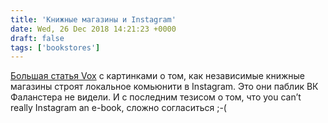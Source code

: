 ```yaml
---
title: 'Книжные магазины и Instagram'
date: Wed, 26 Dec 2018 14:21:23 +0000
draft: false
tags: ['bookstores']
---
```


[Большая статья Vox](https://www.vox.com/the-goods/2018/12/19/18146500/independent-bookstores-instagram-social-media-growth) с картинками о том, как независимые книжные магазины строят локальное комьюнити в Instagram. Это они паблик ВК Фаланстера не видели. И с последним тезисом о том, что you can’t really Instagram an e-book, сложно согласиться ;-(